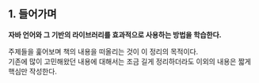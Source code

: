 ## 1. 들어가며


**자바 언어와 그 기반의 라이브러리를 효과적으로 사용하는 방법을 학습한다.**

주제들을 훑어보며 책의 내용을 떠올리는 것이 이 정리의 목적이다.  
기존에 많이 고민해왔던 내용에 대해서는 조금 길게 정리하더라도 이외의 내용은 짧게 핵심만 작성한다.
